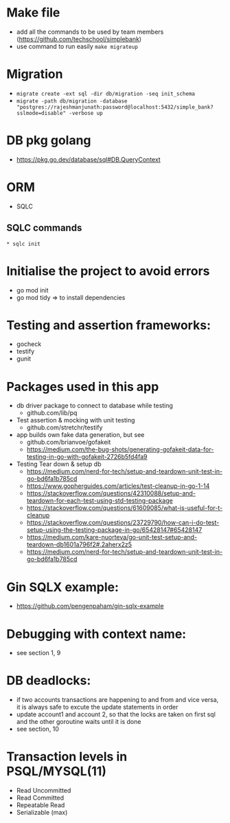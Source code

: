# Make file
  * add all the commands to be used by team members (https://github.com/techschool/simplebank)
  * use command to run easily `make migrateup`
# Migration
  * `migrate create -ext sql -dir db/migration -seq init_schema`
  * `migrate -path db/migration -database "postgres://rajeshmanjunath:password@localhost:5432/simple_bank?sslmode=disable" -verbose up`
# DB pkg golang
  * https://pkg.go.dev/database/sql#DB.QueryContext
# ORM
  * SQLC
  ## SQLC commands
    * sqlc init
# Initialise the project to avoid errors
  * go mod init
  * go mod tidy => to install dependencies
# Testing and assertion frameworks:
  * gocheck
  * testify
  * gunit
# Packages used in this app
  * db driver package to connect to database while testing
    - github.com/lib/pq
  * Test assertion & mocking with unit testing
    - github.com/stretchr/testify
  * app builds own fake data generation, but see
    - github.com/brianvoe/gofakeit
    - https://medium.com/the-bug-shots/generating-gofakeit-data-for-testing-in-go-with-gofakeit-2726b5fd4fa9
  * Testing Tear down & setup db
    - https://medium.com/nerd-for-tech/setup-and-teardown-unit-test-in-go-bd6fa1b785cd
    - https://www.gopherguides.com/articles/test-cleanup-in-go-1-14
    - https://stackoverflow.com/questions/42310088/setup-and-teardown-for-each-test-using-std-testing-package
    - https://stackoverflow.com/questions/61609085/what-is-useful-for-t-cleanup
    - https://stackoverflow.com/questions/23729790/how-can-i-do-test-setup-using-the-testing-package-in-go/65428147#65428147
    - https://medium.com/kare-nuorteva/go-unit-test-setup-and-teardown-db1601a796f2#.2aherx2z5
    - https://medium.com/nerd-for-tech/setup-and-teardown-unit-test-in-go-bd6fa1b785cd

# Gin SQLX example:
  - https://github.com/pengenpaham/gin-sqlx-example
# Debugging with context name:
  - see section 1, 9
# DB deadlocks:
  * if two accounts transactions are happening to and from and vice versa, it is always safe to excute the update statements in order
  * update account1 and account 2, so that the locks are taken on first sql and the other goroutine waits until it is done
  * see section, 10
# Transaction levels in PSQL/MYSQL(11)
  * Read Uncommitted
  * Read Committed
  * Repeatable Read
  * Serializable (max)
